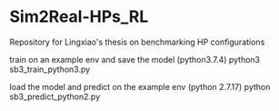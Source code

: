 # Sim2Real-HPs_RL
Repository for Lingxiao's thesis on benchmarking HP configurations

train on an example env and save the model (python3.7.4)
python3 sb3_train_python3.py 

load the model and predict on the example env (python 2.7.17)
python sb3_predict_python2.py